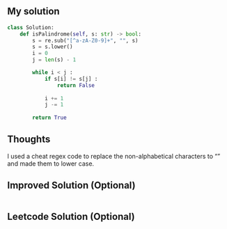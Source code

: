 ## My solution

```python
class Solution:
    def isPalindrome(self, s: str) -> bool:
        s = re.sub("[^a-zA-Z0-9]+", "", s)
        s = s.lower()
        i = 0
        j = len(s) - 1

        while i < j :
            if s[i] != s[j] :
                return False
            
            i += 1
            j -= 1
        
        return True
```

## Thoughts
I used a cheat regex code to replace the non-alphabetical characters to “” and made them to lower case.

## Improved Solution (Optional)

```python

```

## Leetcode Solution (Optional)

```python

```